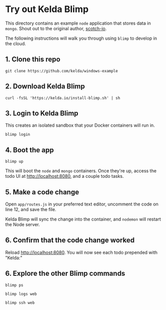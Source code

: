 # Try out Kelda Blimp

This directory contains an example `node` application that stores data in
`mongo`. Shout out to the original author,
[scotch-io](https://github.com/scotch-io/node-todo).

The following instructions will walk you through using `blimp` to develop in
the cloud.

## 1. Clone this repo

```
git clone https://github.com/kelda/windows-example
```

## 2. Download Kelda Blimp

```
curl -fsSL 'https://kelda.io/install-blimp.sh' | sh
```

## 3. Login to Kelda Blimp

This creates an isolated sandbox that your Docker containers will run in.

```
blimp login
```

## 4. Boot the app

```
blimp up
```

This will boot the `node` and `mongo` containers. Once they're up, access the
todo UI at [http://localhost:8080](http://localhost:8080), and a couple todo tasks.



## 5. Make a code change

Open `app/routes.js` in your preferred text editor, uncomment the code on line
12, and save the file.

Kelda Blimp will sync the change into the container, and `nodemon` will restart
the Node server.

## 6. Confirm that the code change worked

Reload [http://localhost:8080](http://localhost:8080). You will now see each
todo prepended with "Kelda:"

## 6. Explore the other Blimp commands

```
blimp ps

blimp logs web

blimp ssh web
```
